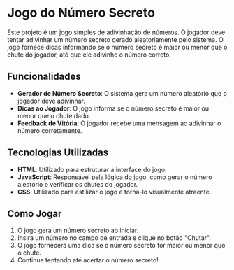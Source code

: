# Jogo do Número Secreto

Este projeto é um jogo simples de adivinhação de números. O jogador deve tentar adivinhar um número secreto gerado aleatoriamente pelo sistema. O jogo fornece dicas informando se o número secreto é maior ou menor que o chute do jogador, até que ele adivinhe o número correto.

## Funcionalidades

- **Gerador de Número Secreto**: O sistema gera um número aleatório que o jogador deve adivinhar.
- **Dicas ao Jogador**: O jogo informa se o número secreto é maior ou menor que o chute dado.
- **Feedback de Vitória**: O jogador recebe uma mensagem ao adivinhar o número corretamente.

## Tecnologias Utilizadas

- **HTML**: Utilizado para estruturar a interface do jogo.
- **JavaScript**: Responsável pela lógica do jogo, como gerar o número aleatório e verificar os chutes do jogador.
- **CSS**: Utilizado para estilizar o jogo e torná-lo visualmente atraente.

## Como Jogar

1. O jogo gera um número secreto ao iniciar.
2. Insira um número no campo de entrada e clique no botão "Chutar".
3. O jogo fornecerá uma dica se o número secreto for maior ou menor que o chute.
4. Continue tentando até acertar o número secreto!

